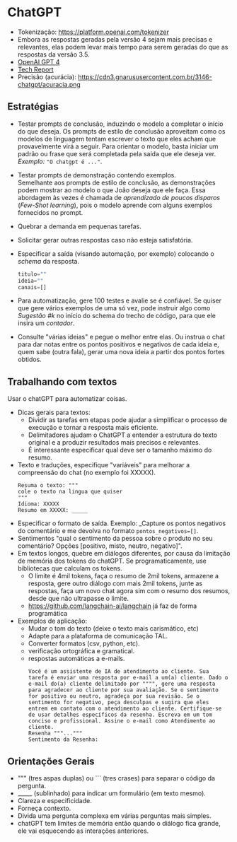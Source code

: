 # ChatGPT
- Tokenização: https://platform.openai.com/tokenizer
- Embora as respostas geradas pela versão 4 sejam mais precisas e relevantes, elas podem levar mais tempo para serem geradas do que as respostas da versão 3.5.
- [OpenAI GPT 4](https://openai.com/index/gpt-4-research/)
- [Tech Report](https://arxiv.org/abs/2303.08774)
- Precisão (acurácia): https://cdn3.gnarususercontent.com.br/3146-chatgpt/acuracia.png

## Estratégias

- Testar prompts de conclusão, induzindo o modelo a completar o início do que deseja.
  Os prompts de estilo de conclusão aproveitam como os modelos de linguagem tentam escrever o texto que eles acham que provavelmente virá a seguir. Para orientar o modelo, basta iniciar um padrão ou frase que será completada pela saída que ele deseja ver.  
  *Exemplo:* `"O chatgpt é ..."`.

- Testar prompts de demonstração contendo exemplos.  
  Semelhante aos prompts de estilo de conclusão, as demonstrações podem mostrar ao modelo o que João deseja que ele faça. Essa abordagem às vezes é chamada de *aprendizado de poucos disparos* (*Few-Shot learning*), pois o modelo aprende com alguns exemplos fornecidos no prompt.

- Quebrar a demanda em pequenas tarefas.

- Solicitar gerar outras respostas caso não esteja satisfatória.

- Especificar a saída (visando automação, por exemplo) colocando o *schema* da resposta.
  ```js
  titulo=""
  ideia=""
  canais=[]
   ```
- Para automatização, gere 100 testes e avalie se é confiável. Se quiser que gere vários exemplos de uma só vez, pode instruir algo como _Sugestão #k_ no início do schema do trecho de código, para que ele insira um _contador_.
- Consulte "várias ideias" e pegue o melhor entre elas. Ou instrua o chat para dar notas entre os pontos positivos e negativos de cada ideia e, quem sabe (outra fala), gerar uma nova ideia a partir dos pontos fortes obtidos.

## Trabalhando com textos
Usar o chatGPT para automatizar coisas.
- Dicas gerais para textos:
  - Dividir as tarefas em etapas pode ajudar a simplificar o processo de execução e tornar a resposta mais eficiente.
  - Delimitadores ajudam o ChatGPT a entender a estrutura do texto original e a produzir resultados mais precisos e relevantes.
  - É interessante especificar qual deve ser o tamanho máximo do resumo.
- Texto e traduções, especifique "variáveis" para melhorar a compreensão do chat (no exemplo foi XXXXX).
   ```
   Resuma o texto: """
   cole o texto na lingua que quiser
   """
   Idioma: XXXXX
   Resumo em XXXXX: _____
   ```
- Especificar o formato de saída. Exemplo: _Capture os pontos negativos do comentário e me devolva no formato `pontos_negativos=[]`.
- Sentimentos "qual o sentimento da pessoa sobre o produto no seu comentário? Opções [positivo, misto, neutro, negativo]".
- Em textos longos, quebre em diálogos diferentes, por causa da limitação de memória dos tokens do chatGPT. Se programaticamente, use bibliotecas que calculam os tokens.
  - O limite é 4mil tokens, faça o resumo de 2mil tokens, armazene a resposta, gere outro diálogo com mais 2mil tokens, junte as respostas, faça um novo chat agora sim com o resumo dos resumos, desde que não ultrapasse o limite.
  - https://github.com/langchain-ai/langchain já faz de forma programática
- Exemplos de aplicação:
  - Mudar o tom do texto (deixe o texto mais carismático, etc)
  - Adapte para a plataforma de comunicação TAL.
  - Converter formatos (csv, python, etc).
  - verificação ortográfica e gramatical.
  - respostas automáticas a e-mails.
    ```
    Você é um assistente de IA de atendimento ao cliente. Sua tarefa é enviar uma resposta por e-mail a um(a) cliente. Dado o e-mail do(a) cliente delimitado por """", gere uma resposta para agradecer ao cliente por sua avaliação. Se o sentimento for positivo ou neutro, agradeça por sua revisão. Se o sentimento for negativo, peça desculpas e sugira que eles entrem em contato com o atendimento ao cliente. Certifique-se de usar detalhes específicos da resenha. Escreva em um tom conciso e profissional. Assine o e-mail como Atendimento ao cliente.
    Resenha """..."""
    Sentimento da Resenha: 
    ```

## Orientações Gerais
- """ (tres aspas duplas) ou ``` (tres crases) para separar o código da pergunta.
- _____ (sublinhado) para indicar um formulário (em texto mesmo).
- Clareza e especificidade.
- Forneça contexto.
- Divida uma pergunta complexa em várias perguntas mais simples.
- chatGPT tem limites de memória então quando o diálogo fica grande, ele vai esquecendo as interações anteriores.

